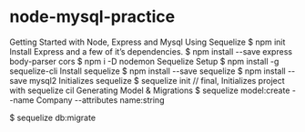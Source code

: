 # node-mysql-practice
Getting Started with Node, Express and Mysql Using Sequelize
$ npm init
Install Express and a few of it’s dependencies.
$ npm install --save express body-parser cors
$ npm i -D nodemon
Sequelize Setup
$ npm install -g sequelize-cli
Install sequelize
$ npm install --save sequelize
$ npm install --save mysql2
Initializes sequelize
$ sequelize init // final, Initializes project with sequelize cil
Generating Model & Migrations
$ sequelize model:create --name Company --attributes name:string

$ sequelize db:migrate
